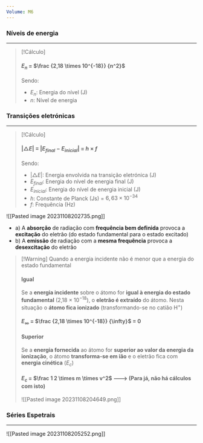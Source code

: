 ```yaml
---
Volume: M6
---
```

### Níveis de energia
---
>[!Cálculo]
>#### $E_n$ = $\frac {2,18 \times 10^{-18}} {n^2}$
>
>Sendo:
>- $E_n$: Energia do nível (J)
>- $n$: Nível de energia

### Transições eletrónicas
---
>[!Cálculo]
> #### $| \triangle E |$ = $|E_{final} - E_{inicial}|$ = $h \times f$
> 
> Sendo:
> - $|\triangle E|$: Energia envolvida na transição eletrónica (J)
> - $E_{final}$: Energia do nível de energia final (J)
> - $E_{inicial}$: Energia do nível de energia inicial (J)
> - $h$: Constante de Planck (Js) = $6,63 \times 10^{-34}$
> - $f$: Frequência (Hz)

![[Pasted image 20231108202735.png]]

- a) A **absorção** de radiação com **frequência bem definida** provoca a **excitação** do eletrão (do estado fundamental para o estado excitado)
- b) A **emissão** de radiação com a **mesma frequência** provoca a **desexcitação** do eletrão

>[!Warning] Quando a energia incidente não é menor que a energia do estado fundamental
>#### Igual
>Se a **energia incidente** sobre o átomo for **igual à energia do estado fundamental** (2,18 $\times$ 10$^{-18}$), o **eletrão é extraído** do átomo. Nesta situação o **átomo fica ionizado** (transformando-se no catião H$^+$)
>
>#### $E_\infty$ = $\frac {2,18 \times 10^{-18}} {\infty}$ = $0$
>
>#### Superior
>Se a **energia fornecida** ao átomo for **superior ao valor da energia da ionização**, o átomo **transforma-se em ião** e o eletrão fica com **energia cinética** ($E_c$)
>
>#### $E_c$ = $\frac 1 2 \times m \times v^2$  ---> (Para já, não há cálculos com isto)
>
>![[Pasted image 20231108204649.png]]


### Séries Espetrais
---
![[Pasted image 20231108205252.png]]

